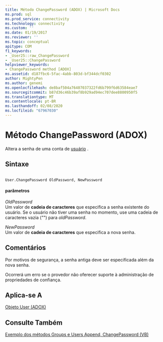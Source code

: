 ```yaml
---
title: Método ChangePassword (ADOX) | Microsoft Docs
ms.prod: sql
ms.prod_service: connectivity
ms.technology: connectivity
ms.custom: ''
ms.date: 01/19/2017
ms.reviewer: ''
ms.topic: conceptual
apitype: COM
f1_keywords:
- _User25::raw_ChangePassword
- _User25::ChangePassword
helpviewer_keywords:
- ChangePassword method [ADOX]
ms.assetid: d187fbc6-5fac-4abb-803d-bf344dcf0302
author: MightyPen
ms.author: genemi
ms.openlocfilehash: de8baf504a76407037322fd6b799f6d63584eae7
ms.sourcegitcommit: b87d36c46b39af8b929ad94ec707dee8800950f5
ms.translationtype: MT
ms.contentlocale: pt-BR
ms.lasthandoff: 02/08/2020
ms.locfileid: "67967030"
---
```

# <a name="changepassword-method-adox"></a>Método ChangePassword (ADOX)
Altera a senha de uma conta de [usuário](../../../ado/reference/adox-api/user-object-adox.md) .  
  
## <a name="syntax"></a>Sintaxe  
  
```  
  
User.ChangePassword OldPassword, NewPassword  
```  
  
#### <a name="parameters"></a>parâmetros  
 *OldPassword*  
 Um valor de **cadeia de caracteres** que especifica a senha existente do usuário. Se o usuário não tiver uma senha no momento, use uma cadeia de caracteres vazia ("") para *oldPassword*.  
  
 *NewPassword*  
 Um valor de **cadeia de caracteres** que especifica a nova senha.  
  
## <a name="remarks"></a>Comentários  
 Por motivos de segurança, a senha antiga deve ser especificada além da nova senha.  
  
 Ocorrerá um erro se o provedor não oferecer suporte à administração de propriedades de confiança.  
  
## <a name="applies-to"></a>Aplica-se A  
 [Objeto User (ADOX)](../../../ado/reference/adox-api/user-object-adox.md)  
  
## <a name="see-also"></a>Consulte Também  
 [Exemplo dos métodos Groups e Users Append, ChangePassword (VB)](../../../ado/reference/adox-api/groups-and-users-append-changepassword-methods-example-vb.md)
